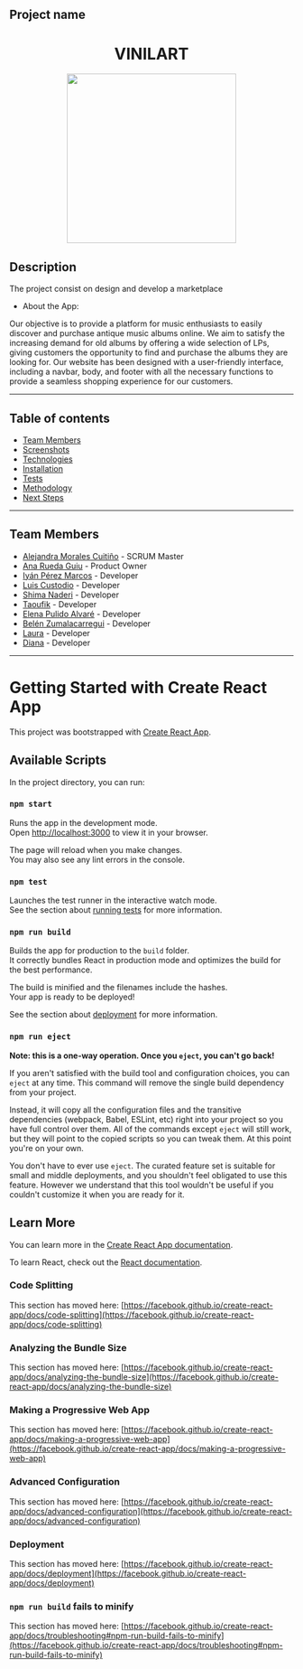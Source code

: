 ## Project name <h1 align="center">VINILART</h1>

<div align="center"> 
  <img src="" width="300">
</div>

## Description
The project consist on design and develop a marketplace

- About the App:

Our objective is to provide a platform for music enthusiasts to easily discover and purchase antique music albums online. We aim to satisfy the increasing demand for old albums by offering a wide selection of LPs, giving customers the opportunity to find and purchase the albums they are looking for. Our website has been designed with a user-friendly interface, including a navbar, body, and footer with all the necessary functions to provide a seamless shopping experience for our customers.

***

## Table of contents
* [Team Members](#team-members)
* [Screenshots](#screenshots)
* [Technologies](#stacks)
* [Installation](#how-to-install-this-project)
* [Tests](#tests)
* [Methodology](#methodology)
* [Next Steps](#next-steps)

***

## Team Members
- [Alejandra Morales Cuitiño](https://github.com/AleMCuitino) - SCRUM Master
- [Ana Rueda Guiu](https://github.com/anaruedaguiu) - Product Owner
- [Iyán Pérez Marcos](https://github.com/IyanPerez) - Developer
- [Luis Custodio](https://github.com/Custodioluis) - Developer
- [Shima Naderi](https://github.com/Archima20) - Developer
- [Taoufik](https://github.com/taoufikL12) - Developer
- [Elena Pulido Alvaré](https://github.com/elenapulido) - Developer
- [Belén Zumalacarregui](https://github.com/belenz77) - Developer
- [Laura]() - Developer
- [Diana]() - Developer





_________________

# Getting Started with Create React App

This project was bootstrapped with [Create React App](https://github.com/facebook/create-react-app).

## Available Scripts

In the project directory, you can run:

### `npm start`

Runs the app in the development mode.\
Open [http://localhost:3000](http://localhost:3000) to view it in your browser.

The page will reload when you make changes.\
You may also see any lint errors in the console.

### `npm test`

Launches the test runner in the interactive watch mode.\
See the section about [running tests](https://facebook.github.io/create-react-app/docs/running-tests) for more information.

### `npm run build`

Builds the app for production to the `build` folder.\
It correctly bundles React in production mode and optimizes the build for the best performance.

The build is minified and the filenames include the hashes.\
Your app is ready to be deployed!

See the section about [deployment](https://facebook.github.io/create-react-app/docs/deployment) for more information.

### `npm run eject`

**Note: this is a one-way operation. Once you `eject`, you can't go back!**

If you aren't satisfied with the build tool and configuration choices, you can `eject` at any time. This command will remove the single build dependency from your project.

Instead, it will copy all the configuration files and the transitive dependencies (webpack, Babel, ESLint, etc) right into your project so you have full control over them. All of the commands except `eject` will still work, but they will point to the copied scripts so you can tweak them. At this point you're on your own.

You don't have to ever use `eject`. The curated feature set is suitable for small and middle deployments, and you shouldn't feel obligated to use this feature. However we understand that this tool wouldn't be useful if you couldn't customize it when you are ready for it.

## Learn More

You can learn more in the [Create React App documentation](https://facebook.github.io/create-react-app/docs/getting-started).

To learn React, check out the [React documentation](https://reactjs.org/).

### Code Splitting

This section has moved here: [https://facebook.github.io/create-react-app/docs/code-splitting](https://facebook.github.io/create-react-app/docs/code-splitting)

### Analyzing the Bundle Size

This section has moved here: [https://facebook.github.io/create-react-app/docs/analyzing-the-bundle-size](https://facebook.github.io/create-react-app/docs/analyzing-the-bundle-size)

### Making a Progressive Web App

This section has moved here: [https://facebook.github.io/create-react-app/docs/making-a-progressive-web-app](https://facebook.github.io/create-react-app/docs/making-a-progressive-web-app)

### Advanced Configuration

This section has moved here: [https://facebook.github.io/create-react-app/docs/advanced-configuration](https://facebook.github.io/create-react-app/docs/advanced-configuration)

### Deployment

This section has moved here: [https://facebook.github.io/create-react-app/docs/deployment](https://facebook.github.io/create-react-app/docs/deployment)

### `npm run build` fails to minify

This section has moved here: [https://facebook.github.io/create-react-app/docs/troubleshooting#npm-run-build-fails-to-minify](https://facebook.github.io/create-react-app/docs/troubleshooting#npm-run-build-fails-to-minify)
